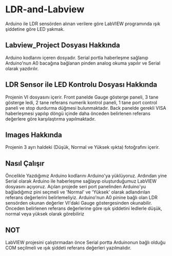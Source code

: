 # LDR-and-Labview

Arduino ile LDR sensörden alınan verilere göre LabVIEW programında ışık şiddetine göre LED yakmak.


## Labview_Project Dosyası Hakkında

Arduino kodlarını içeren dosyadır. Serial portla haberleşme sağlanıp Arduino'nun A0 bacağına bağlanan pinden analog okuma yapılır ve Serial olarak yazdırılır.

## LDR Sensor ile LED Kontrolu Dosyası Hakkında

Projenin VI dosyasını içerir. Front panelde Gauge gösterge paneli, 3 tane gösterge ledi, 2 tane referans numerik kontrol paneli, 1 tane port control paneli ve stop durdurma düğmesi bulunmaktadır. Back panelde gerekli VISA haberleşmesi yapılıp döngü içinde daha önceden belirlenen referans değerlere göre karşılaştırma yapılmaktadır.

## Images Hakkında

Projenin 3 ayrı haldeki (Düşük, Normal ve Yüksek ışıkta) fotoğrafını içerir. 

## Nasıl Çalışır

Öncelikle Yazdığımız Arduino kodlarını Arduino'ya yüklüyoruz. Ardından yine Serial olarak Arduino ile haberleşme sağlayıp oluşturduğumuz LabVIEW dosyasını açıyoruz. Açılan projede seri port panelinden Arduino'yu bağladığımız pini seçmeli ve 'Normal' ve 'Yüksek' olarak adlandırılan referans değerlerini belirlemeliyiz.
Arduino'nun A0 pinine bağlı olan LDR sensörden okunan değerler VI'daki Gauge göstergesinden okunabilir. Önceden belirlenen referans değerlerine göre ışık şiddetini ledlerle düşük, normal veya yüksek olarak görebiliriz

## NOT

LabVIEW projesini çalıştırmadan önce Serial portta Arduinonun bağlı olduğu COM seçilmeli ve ışık şiddeti referans değerleri yazılmalıdır.
